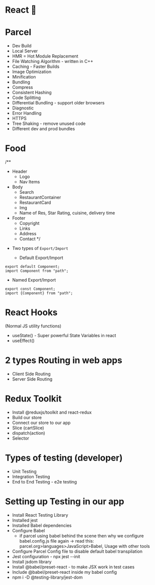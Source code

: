 # React 🚀

# Parcel

- Dev Build
- Local Server
- HMR = Hot Module Replacement
- File Watching Algorithm - written in C++
- Caching - Faster Builds
- Image Optimization
- Minification
- Bundling
- Compress
- Consistent Hashing
- Code Splitting
- Differential Bundling - support older browsers
- Diagnostic
- Error Handling
- HTTPS
- Tree Shaking - remove unused code
- Different dev and prod bundles

# Food

/\*\*

- Header
  - Logo
  - Nav Items
- Body
  - Search
  - RestaurantContainer
  - RestaurantCard
  - Img
  - Name of Res, Star Rating, cuisine, delivery time
- Footer
  - Copyright
  - Links
  - Address
  - Contact
    \*/

* Two types of `Export/Import`

  - Default Export/Import

```
export default Component;
import Component from "path";
```

- Named Export/Import

```
export const Component;
import {Component} from "path";
```

# React Hooks

(Normal JS utility functions)

- useState() - Super powerful State Variables in react
- useEffect()

# 2 types Routing in web apps

- Client Side Routing
- Server Side Routing

# Redux Toolkit

- Install @reduxjs/toolkit and react-redux
- Build our store
- Connect our store to our app
- Slice (cartSlice)
- dispatch(action)
- Selector

# Types of testing (developer)

- Unit Testing
- Integration Testing
- End to End Testing - e2e testing

# Setting up Testing in our app

- Install React Testing Library
- Installed jest
- Installed Babel dependencies
- Configure Babel
  - if parcel using babel behind the scene then why we configure babel.config.js file again ->
    read this: parcel.org>languages>JavaScript>Babel, Usage with other tools
- Configure Parcel Config file to disable default babel transpilation
- Jest configuration - npx jest --init
- Install jsdom library
- Install @babel/preset-react - to make JSX work in test cases
- Include @babel/preset-react inside my babel config
- npm i -D @testing-library/jest-dom
